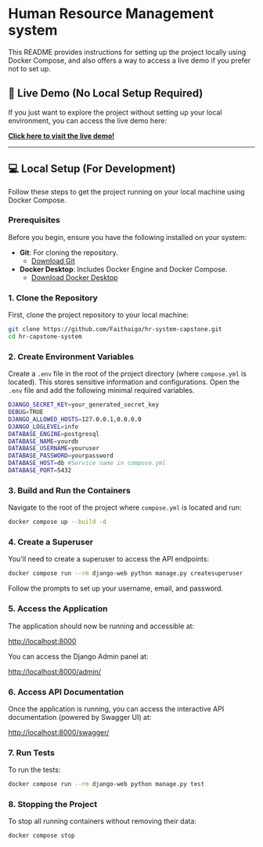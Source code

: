 # Human Resource Management system

This README provides instructions for setting up the project locally using Docker Compose, and also offers a way to access a live demo if you prefer not to set up.

## 🚀 Live Demo (No Local Setup Required)

If you just want to explore the project without setting up your local environment, you can access the live demo here:

[**Click here to visit the live demo!**](https://hr-system-management-app.onrender.com/swagger/)

---

## 💻 Local Setup (For Development)

Follow these steps to get the project running on your local machine using Docker Compose.

### Prerequisites

Before you begin, ensure you have the following installed on your system:

* **Git**: For cloning the repository.
    * [Download Git](https://git-scm.com/downloads)
* **Docker Desktop**: Includes Docker Engine and Docker Compose.
    * [Download Docker Desktop](https://www.docker.com/products/docker-desktop)

### 1. Clone the Repository

First, clone the project repository to your local machine:

```bash
git clone https://github.com/Faithaigo/hr-system-capstone.git
cd hr-capstone-system
```

### 2. Create Environment Variables

Create a ``.env`` file in the root of the project directory (where ``compose.yml`` is located). This stores sensitive information and configurations.
Open the ``.env`` file and add the following minimal required variables. 

```bash
DJANGO_SECRET_KEY=your_generated_secret_key
DEBUG=TRUE
DJANGO_ALLOWED_HOSTS=127.0.0.1,0.0.0.0
DJANGO_LOGLEVEL=info
DATABASE_ENGINE=postgresql
DATABASE_NAME=yourdb
DATABASE_USERNAME=youruser
DATABASE_PASSWORD=yourpassword
DATABASE_HOST=db #Service name in compose.yml
DATABASE_PORT=5432
```

### 3. Build and Run the Containers

Navigate to the root of the project where ``compose.yml`` is located and run:

```bash
docker compose up --build -d
```

### 4. Create a Superuser
You'll need to create a superuser to access the API endpoints:

```bash
docker compose run --rm django-web python manage.py createsuperuser
```

Follow the prompts to set up your username, email, and password.

### 5. Access the Application

The application should now be running and accessible at:

[http://localhost:8000](http://localhost:8000)

You can access the Django Admin panel at:

[http://localhost:8000/admin/](http://localhost:8000/admin/)

### 6. Access API Documentation

Once the application is running, you can access the interactive API documentation (powered by Swagger UI) at:

[http://localhost:8000/swagger/](http://localhost:8000/swagger/)

### 7. Run Tests

To run the tests:

```bash
docker compose run --rm django-web python manage.py test
```

### 8. Stopping the Project

To stop all running containers without removing their data:

```bash
docker compose stop
```


